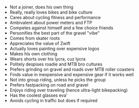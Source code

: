 * Not a joiner, does his own thing
* Really, really loves bikes and bike culture
* Cares about cycling fitness and performance
* Ambivalent about power meters and FTP
* Competes against himself and a few choice friends
* Personifies the best part of the gravel "vibe"
* Comes from skater roots
* Appreciates the value of Zwift
* Actually loves painting over expensive logos
* Makes his own clothing
* Wears shorts over his lycra, cuz lycra
* Politely despises roadie and MTB bro cultures
* Prefers grinding on gravel and roads over MTB roller coasters
* Finds value in inexpensive and expensive gear if it works well
* Not into group riding, unless he picks the group
* Prefers fastpacking on road and gravel
* Enjoys riding over traveling (hence ultra-light bikepacking)
* Has the coolest glasses eva'
* Avoids cycling in traffic but does if required